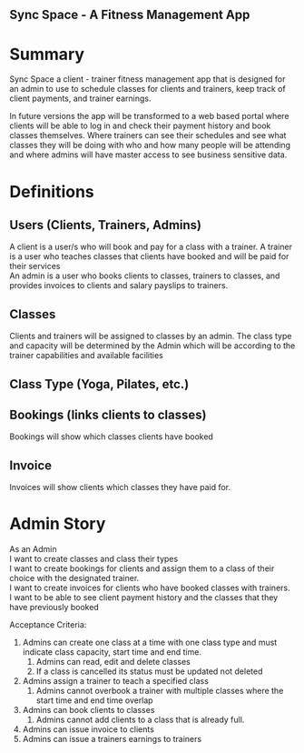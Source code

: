 ## Sync Space - A Fitness Management App
# Summary

Sync Space a client \- trainer fitness management app that is designed for an admin to use to schedule classes for clients and trainers, keep track of client payments, and trainer earnings. 

In future versions the app will be transformed to a web based portal where clients will be able to log in and check their payment history and book classes themselves. Where trainers can see their schedules and see what classes they will be doing with who and how many people will be attending and where admins will have master access to see business sensitive data.

# Definitions

## Users (Clients, Trainers, Admins)

A client is a user/s who will book and pay for a class with a trainer.
A trainer is a user who teaches classes that clients have booked and will be paid for their services  
An admin is a user who books clients to classes, trainers to classes, and provides invoices to clients and salary payslips to trainers.

## Classes

Clients and trainers will be assigned to classes by an admin. The class type and capacity will be determined by the Admin which will be according to the trainer capabilities and available facilities

## Class Type (Yoga, Pilates, etc.)

## Bookings (links clients to classes)

Bookings will show which classes clients have booked

## Invoice

Invoices will show clients which classes they have paid for.

# Admin Story

As an Admin  
I want to create classes and class their types  
I want to create bookings for clients and assign them to a class of their choice with the designated trainer.  
I want to create invoices for clients who have booked classes with trainers.  
I want to be able to see client payment history and the classes that they have previously booked

Acceptance Criteria:

1. Admins can create one class at a time with one class type and must indicate class capacity, start time and end time.
    1. Admins can read, edit and delete classes
    2. If a class is cancelled its status must be updated not deleted
2. Admins assign a trainer to teach a specified class
    1. Admins cannot overbook a trainer with multiple classes where the start time and end time overlap
3. Admins can book clients to classes
    1. Admins cannot add clients to a class that is already full.
4. Admins can issue invoice to clients
5. Admins can issue a trainers earnings to trainers
~~~~